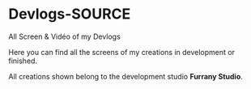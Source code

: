 # Devlogs-SOURCE
All Screen &amp; Vidéo of my Devlogs

Here you can find all the screens of my creations in development or finished.

All creations shown belong to the development studio **Furrany Studio**.



